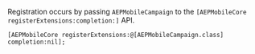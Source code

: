 <InlineAlert variant="info" slots="text"/>

Registration occurs by passing `AEPMobileCampaign` to the `[AEPMobileCore registerExtensions:completion:]` API.

```objc
[AEPMobileCore registerExtensions:@[AEPMobileCampaign.class] completion:nil];
```